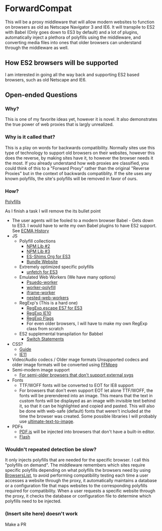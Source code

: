 # ForwardCompat

This will be a proxy middleware that will allow modern websites to function on browsers as old as Netscape Navigator 3 and IE6. It will transpile to ES2 with Babel (Only goes down to ES3 by default) and a lot of plugins, automatically inject a plethora of polyfills using the middleware, and converting media files into ones that older browsers can understand through the middleware as well.

## How ES2 browsers will be supported

I am interested in going all the way back and supporting ES2 based browsers, such as old Netscape and IE6.

## Open-ended Questions

### Why?

This is one of my favorite ideas yet, however it is novel. It also demonstrates the true power of web proxies that is largly unrealized.

### Why is it called that?

This is a play on words for backwards compatibility. Normally sites use this type of technology to support old browsers on their websites, however this does the reverse, by making sites have it, to however the browser needs it the most. If you already understand how web proxies are classified, you could think of this to a "Forward Proxy" rather than the original "Reverse Proxies" but in the context of backwards compatiblity. If the site uses any known polyfills, the site's polyfills will be removed in favor of ours.

### How?

[Polyfills](https://web.dev/articles/the-end-of-ie)

As I finish a task I will remove the its bullet point

- The user agents will be fooled to a modern browser
  Babel - Gets down to ES3. I would have to write my own Babel plugins to have ES2 support. See [ECMA History](https://www.educative.io/blog/javascript-versions-history)
- JS
  - Polyfill collections
    - [NPM Lib #2](https://github.com/JakeChampion/polyfill-library)
    - [NPM Lib #3](https://www.npmjs.com/package/babel-plugin-polyfill-es-shims)
    - [ES-Shims Org for ES3](https://github.com/es-shims)
    - [Bundle Website](https://polyfill.io/v3)
  - Extremely optimized specific polyfills
    - [unfetch for ES3](https://www.npmjs.com/package/unfetch)
  - Emulated Web Workers (We have many options)
    - [Psuedo-worker](https://github.com/nolanlawson/pseudo-worker)
    - [worker-polyfill](https://www.npmjs.com/package/worker-polyfill)
    - [iframe-worker](https://www.npmjs.com/package/iframe-worker)
    - [nested-web-workers](https://www.npmjs.com/package/nested-web-workers)
  - RegExp's (This is a hard one)
    - [RegExp.escape ES7 for ES3](https://www.npmjs.com/package/regexp.escape)
    - [RegExp IE10](https://www.npmjs.com/package/regexp-polyfill)
    - [RegExp Flags](https://www.npmjs.com/package/regexp.prototype.flags)
    - For even older browsers, I will have to make my own RegExp class from scratch
  - ES2 supplemental transpilation for Babbel
    - [Switch Statements](https://www.npmjs.com/package/babel-plugin-transform-sequence-discriminants)
- CSS?
  - [Guide](https://ricostacruz.com/til/ie-polyfills)
  - [IE11](https://github.com/nuxodin/ie11CustomProperties)
- Video/Audio codecs / Older mage formats
  Unsupported codecs and older image formats will be converted using [FFMpeg](https://www.npmjs.com/package/web-ffmpeg?activeTab=readme)
- Semi-modern image support
  - [For semi-older browsers that don't support external svgs](https://github.com/thasmo/external-svg-polyfill)
- Fonts
  - TTF/WOFF fonts will be converted to EOT for IE8 support
  - For browsers that don't even support EOT let alone TTF/WOFF, the fonts will be prerendered into an image. This means that the text in custom fonts will be displayed as an image with invisible text behind it, so that it can be highlighted and copied and pasted. This will also be done with web-safe (default) fonts that weren't included at the time the browser was created. Some possible libraries I will probably use [ultimate-text-to-image](https://github.com/terence410/ultimate-text-to-image).
- PDFs
  - [PDF.js](https://mozilla.github.io/pdf.js) will be injected into browsers that don't have a built-in editor.
  - [Flash](https://ruffle.rs)

### Wouldn't repeated detection be slow?

It only injects polyfills that are needed for the specific browser. I call this "polyfills on demand". The middleware remembers which sites require specific polyfills depending on what polyfills the browsers need by using [BrowsersList](https://browsersl.ist/), to avoid performing compatibility testing each time a user accesses a website through the proxy, it automatically maintains a database or a configuration file that maps websites to the corresponding polyfills required for compatibility. When a user requests a specific website through the proxy, it checks the database or configuration file to determine which polyfills need to be injected.

### (Insert site here) doesn't work

Make a PR
